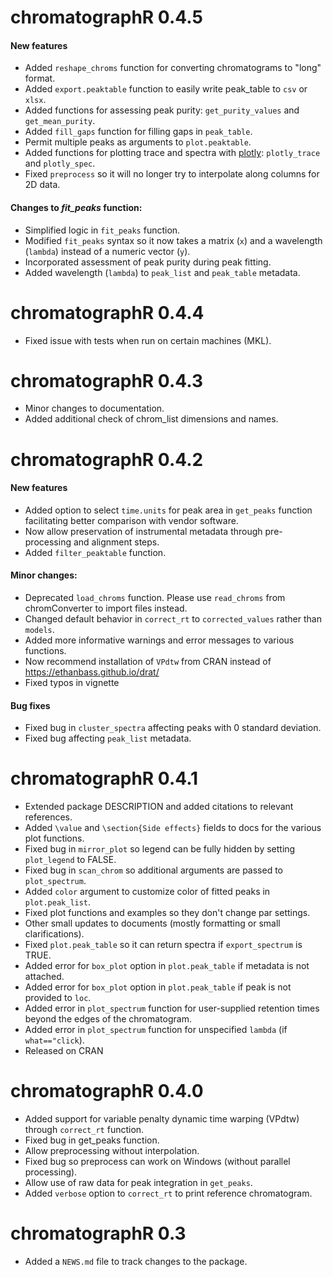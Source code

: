 # chromatographR 0.4.5

#### New features
* Added `reshape_chroms` function for converting chromatograms to "long" format.
* Added `export.peaktable` function to easily write peak_table to `csv` or `xlsx`.
* Added functions for assessing peak purity: `get_purity_values` and `get_mean_purity`.
* Added `fill_gaps` function for filling gaps in `peak_table`.
* Permit multiple peaks as arguments to `plot.peaktable`.
* Added functions for plotting trace and spectra with [plotly](https://plotly.com/r/):
`plotly_trace` and `plotly_spec`.
* Fixed `preprocess` so it will no longer try to interpolate along columns for 2D data.

#### Changes to *fit_peaks* function:
* Simplified logic in `fit_peaks` function.
* Modified `fit_peaks` syntax so it now takes a matrix (`x`) and a wavelength
(`lambda`) instead of a numeric vector (`y`).
* Incorporated assessment of peak purity during peak fitting.
* Added wavelength (`lambda`) to `peak_list` and `peak_table` metadata.

# chromatographR 0.4.4

* Fixed issue with tests when run on certain machines (MKL).

# chromatographR 0.4.3

* Minor changes to documentation.
* Added additional check of chrom_list dimensions and names.

# chromatographR 0.4.2

#### New features
* Added option to select `time.units` for peak area in `get_peaks` function
facilitating better comparison with vendor software.
* Now allow preservation of instrumental metadata through pre-processing and alignment steps.
* Added `filter_peaktable` function.

#### Minor changes:
* Deprecated `load_chroms` function. Please use `read_chroms` from chromConverter
to import files instead.
* Changed default behavior in `correct_rt` to `corrected_values` rather than `models`.
* Added more informative warnings and error messages to various functions.
* Now recommend installation of `VPdtw` from CRAN instead of https://ethanbass.github.io/drat/
* Fixed typos in vignette

#### Bug fixes
* Fixed bug in `cluster_spectra` affecting peaks with 0 standard deviation.
* Fixed bug affecting `peak_list` metadata.

# chromatographR 0.4.1

* Extended package DESCRIPTION and added citations to relevant references.
* Added `\value` and `\section{Side effects}` fields to docs for the various plot
functions. 
* Fixed bug in `mirror_plot` so legend can be fully hidden by setting `plot_legend`
to FALSE.
* Fixed bug in `scan_chrom` so additional arguments are passed to `plot_spectrum`.
* Added `color` argument to customize color of fitted peaks in `plot.peak_list`.
* Fixed plot functions and examples so they don't change par settings.
* Other small updates to documents (mostly formatting or small clarifications).
* Fixed `plot.peak_table` so it can return spectra if `export_spectrum` is TRUE.
* Added error for `box_plot` option in `plot.peak_table` if metadata is not attached.
* Added error for `box_plot` option in `plot.peak_table` if peak is not provided to `loc`.
* Added error in `plot_spectrum` function for user-supplied retention times beyond
the edges of the chromatogram.
* Added error in `plot_spectrum` function for unspecified `lambda` (if `what=="click`).
* Released on CRAN

# chromatographR 0.4.0

* Added support for variable penalty dynamic time warping (VPdtw) through
`correct_rt` function.
* Fixed bug in get_peaks function.
* Allow preprocessing without interpolation.
* Fixed bug so preprocess can work on Windows (without parallel processing).
* Allow use of raw data for peak integration in `get_peaks`.
* Added `verbose` option to `correct_rt` to print reference chromatogram.

# chromatographR 0.3

* Added a `NEWS.md` file to track changes to the package.
